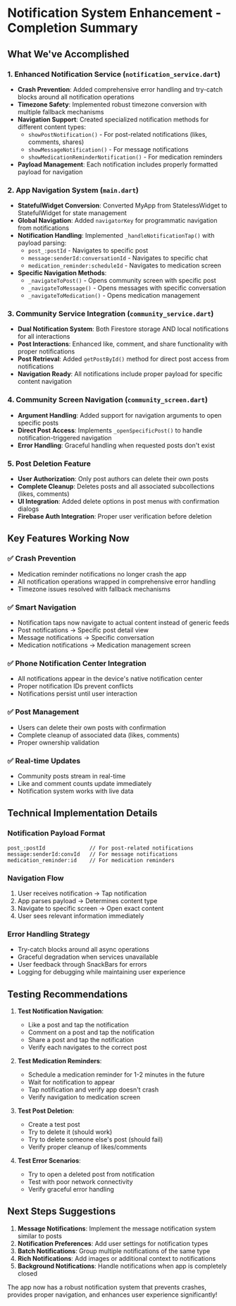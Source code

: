 # Notification System Enhancement - Completion Summary

## What We've Accomplished

### 1. Enhanced Notification Service (`notification_service.dart`)
- **Crash Prevention**: Added comprehensive error handling and try-catch blocks around all notification operations
- **Timezone Safety**: Implemented robust timezone conversion with multiple fallback mechanisms  
- **Navigation Support**: Created specialized notification methods for different content types:
  - `showPostNotification()` - For post-related notifications (likes, comments, shares)
  - `showMessageNotification()` - For message notifications
  - `showMedicationReminderNotification()` - For medication reminders
- **Payload Management**: Each notification includes properly formatted payload for navigation

### 2. App Navigation System (`main.dart`)
- **StatefulWidget Conversion**: Converted MyApp from StatelessWidget to StatefulWidget for state management
- **Global Navigation**: Added `navigatorKey` for programmatic navigation from notifications
- **Notification Handling**: Implemented `_handleNotificationTap()` with payload parsing:
  - `post_:postId` - Navigates to specific post
  - `message:senderId:conversationId` - Navigates to specific chat
  - `medication_reminder:scheduleId` - Navigates to medication screen
- **Specific Navigation Methods**: 
  - `_navigateToPost()` - Opens community screen with specific post
  - `_navigateToMessage()` - Opens messages with specific conversation
  - `_navigateToMedication()` - Opens medication management

### 3. Community Service Integration (`community_service.dart`)
- **Dual Notification System**: Both Firestore storage AND local notifications for all interactions
- **Post Interactions**: Enhanced like, comment, and share functionality with proper notifications
- **Post Retrieval**: Added `getPostById()` method for direct post access from notifications
- **Navigation Ready**: All notifications include proper payload for specific content navigation

### 4. Community Screen Navigation (`community_screen.dart`)
- **Argument Handling**: Added support for navigation arguments to open specific posts
- **Direct Post Access**: Implements `_openSpecificPost()` to handle notification-triggered navigation
- **Error Handling**: Graceful handling when requested posts don't exist

### 5. Post Deletion Feature
- **User Authorization**: Only post authors can delete their own posts
- **Complete Cleanup**: Deletes posts and all associated subcollections (likes, comments)
- **UI Integration**: Added delete options in post menus with confirmation dialogs
- **Firebase Auth Integration**: Proper user verification before deletion

## Key Features Working Now

### ✅ Crash Prevention
- Medication reminder notifications no longer crash the app
- All notification operations wrapped in comprehensive error handling
- Timezone issues resolved with fallback mechanisms

### ✅ Smart Navigation
- Notification taps now navigate to actual content instead of generic feeds
- Post notifications → Specific post detail view
- Message notifications → Specific conversation
- Medication notifications → Medication management screen

### ✅ Phone Notification Center Integration
- All notifications appear in the device's native notification center
- Proper notification IDs prevent conflicts
- Notifications persist until user interaction

### ✅ Post Management
- Users can delete their own posts with confirmation
- Complete cleanup of associated data (likes, comments)
- Proper ownership validation

### ✅ Real-time Updates
- Community posts stream in real-time
- Like and comment counts update immediately
- Notification system works with live data

## Technical Implementation Details

### Notification Payload Format
```
post_:postId              // For post-related notifications
message:senderId:convId   // For message notifications  
medication_reminder:id    // For medication reminders
```

### Navigation Flow
1. User receives notification → Tap notification
2. App parses payload → Determines content type
3. Navigate to specific screen → Open exact content
4. User sees relevant information immediately

### Error Handling Strategy
- Try-catch blocks around all async operations
- Graceful degradation when services unavailable
- User feedback through SnackBars for errors
- Logging for debugging while maintaining user experience

## Testing Recommendations

1. **Test Notification Navigation**:
   - Like a post and tap the notification
   - Comment on a post and tap the notification
   - Share a post and tap the notification
   - Verify each navigates to the correct post

2. **Test Medication Reminders**:
   - Schedule a medication reminder for 1-2 minutes in the future
   - Wait for notification to appear
   - Tap notification and verify app doesn't crash
   - Verify navigation to medication screen

3. **Test Post Deletion**:
   - Create a test post
   - Try to delete it (should work)
   - Try to delete someone else's post (should fail)
   - Verify proper cleanup of likes/comments

4. **Test Error Scenarios**:
   - Try to open a deleted post from notification
   - Test with poor network connectivity
   - Verify graceful error handling

## Next Steps Suggestions

1. **Message Notifications**: Implement the message notification system similar to posts
2. **Notification Preferences**: Add user settings for notification types
3. **Batch Notifications**: Group multiple notifications of the same type
4. **Rich Notifications**: Add images or additional context to notifications
5. **Background Notifications**: Handle notifications when app is completely closed

The app now has a robust notification system that prevents crashes, provides proper navigation, and enhances user experience significantly!
